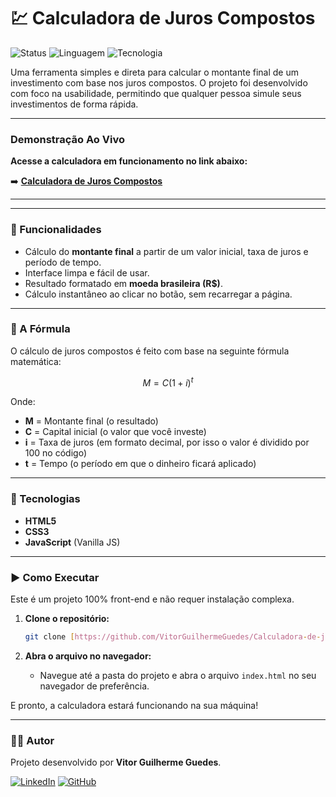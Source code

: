 # 💹 Calculadora de Juros Compostos

![Status](https://img.shields.io/badge/status-concluído-brightgreen)
![Linguagem](https://img.shields.io/badge/linguagem-JavaScript-yellow)
![Tecnologia](https://img.shields.io/badge/front--end-HTML%2FCSS-orange)

Uma ferramenta simples e direta para calcular o montante final de um investimento com base nos juros compostos. O projeto foi desenvolvido com foco na usabilidade, permitindo que qualquer pessoa simule seus investimentos de forma rápida.

---

### Demonstração Ao Vivo

**Acesse a calculadora em funcionamento no link abaixo:**

➡️ **[Calculadora de Juros Compostos](https://vitorguilhermeguedes.github.io/Calculadora-de-juros-compostos/)**

---

---

### 🔧 Funcionalidades

* Cálculo do **montante final** a partir de um valor inicial, taxa de juros e período de tempo.
* Interface limpa e fácil de usar.
* Resultado formatado em **moeda brasileira (R$)**.
* Cálculo instantâneo ao clicar no botão, sem recarregar a página.

---

### 🧠 A Fórmula

O cálculo de juros compostos é feito com base na seguinte fórmula matemática:

$$ M = C(1 + i)^t $$

Onde:
* **M** = Montante final (o resultado)
* **C** = Capital inicial (o valor que você investe)
* **i** = Taxa de juros (em formato decimal, por isso o valor é dividido por 100 no código)
* **t** = Tempo (o período em que o dinheiro ficará aplicado)

---

### 🚀 Tecnologias

* **HTML5**
* **CSS3**
* **JavaScript** (Vanilla JS)

---

### ▶️ Como Executar

Este é um projeto 100% front-end e não requer instalação complexa.

1.  **Clone o repositório:**
    ```bash
    git clone [https://github.com/VitorGuilhermeGuedes/Calculadora-de-juros-compostos.git](https://github.com/VitorGuilhermeGuedes/Calculadora-de-juros-compostos.git)
    ```

2.  **Abra o arquivo no navegador:**
    * Navegue até a pasta do projeto e abra o arquivo `index.html` no seu navegador de preferência.

E pronto, a calculadora estará funcionando na sua máquina!

---

### 👨‍💻 Autor

Projeto desenvolvido por **Vitor Guilherme Guedes**.

[![LinkedIn](https://img.shields.io/badge/linkedin-%230077B5.svg?style=for-the-badge&logo=linkedin&logoColor=white)](www.linkedin.com/in/vitorguilhermeguedes/)
[![GitHub](https://img.shields.io/badge/github-%23121011.svg?style=for-the-badge&logo=github&logoColor=white)](https://github.com/VitorGuilhermeGuedes)

